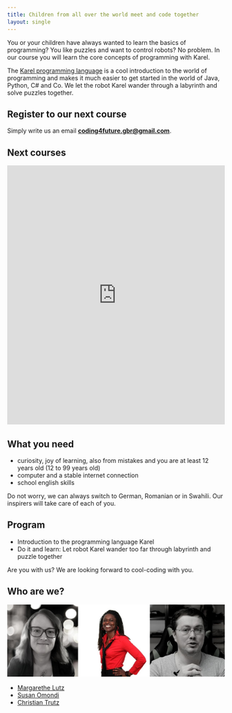 ```yaml
---
title: Children from all over the world meet and code together
layout: single
---
```

You or your children have always wanted to learn the basics of programming? You like puzzles and want to control robots? No problem. In our course you will learn the core concepts of programming with Karel. 

The [Karel programming language](https://en.wikipedia.org/wiki/Karel_(programming_language)) is a cool introduction to the world of programming and makes it much easier to get started in the world of Java, Python, C# and Co. We let the robot Karel wander through a labyrinth  and solve puzzles together.

## Register to our next course

Simply write us an email **coding4future.gbr@gmail.com**.

## Next courses

<iframe src="https://calendar.google.com/calendar/embed?src=coding4future.gbr%40gmail.com&ctz=Europe%2FBerlin" style="border: 0" width="100%" height="600" frameborder="0" scrolling="no"></iframe>

## What you need

- curiosity, joy of learning, also from mistakes and you are at least 12 years old (12 to 99 years old)
- computer and a stable internet connection
- school english skills

Do not worry, we can always switch to German, Romanian or in Swahili. Our inspirers will take care of each of you.

## Program

- Introduction to the programming language Karel
- Do it and learn: Let robot Karel wander too far through labyrinth and puzzle together

Are you with us? We are looking forward to cool-coding with you.

## Who are we?

![Team coding4future](team.jpg)

- [Margarethe Lutz](https://www.linkedin.com/in/margarethe-lutz-47a086156/)
- [Susan Omondi](https://www.linkedin.com/in/susanomondi/)
- [Christian Trutz](https://www.linkedin.com/in/christiantrutz/)
